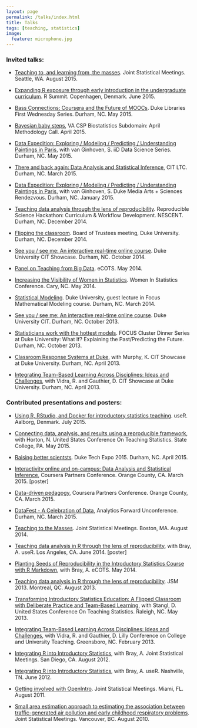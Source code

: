 ```yaml
---
layout: page
permalink: /talks/index.html
title: Talks
tags: [teaching, statistics]
image:
  feature: microphone.jpg
---
```


### Invited talks:

* [Teaching to, and learning from, the masses](https://www.dropbox.com/s/s5sp6ly5zsatlfd/jsm2015_teach_to_learn_from_masses.pdf?dl=0). Joint Statistical Meetings. Seattle, WA. August 2015.

* [Expanding R exposure through early introduction in the undergraduate curriculum](https://github.com/mine-cetinkaya-rundel/rsummit-2015). R Summit. Copenhagen, Denmark. June 2015.

* [Bass Connections: Coursera and the Future of MOOCs](https://www.dropbox.com/s/nsay66h8053nn02/library_firstwed_may15.pdf?dl=0). Duke Libraries First Wednesday Series. Durham, NC. May 2015.

* [Bayesian baby steps](https://bitly.com/bayesian_baby_steps), VA CSP Biostatistics Subdomain: April Methodology Call. April 2015.

* [Data Expedition: Exploring / Modeling / Predicting / Understanding Paintings in Paris](https://www.dropbox.com/s/q43654i6qap34ud/datascisem_dataexpedition_Apr15.pdf?dl=0), with van Ginhoven, S. iiD Data Science Series. Durham, NC. May 2015.

* [There and back again: Data Analysis and Statistical Inference](https://www.dropbox.com/s/uulfaob31yznz86/cit_ltc_march15.pdf?dl=0), CIT LTC. Durham, NC. March 2015.

* [Data Expedition: Exploring / Modeling / Predicting / Understanding Paintings in Paris](http://stat.duke.edu/~mc301/talks/ma+s_rendezvous_Jan2015.pdf), with van Ginhoven, S. Duke Media Arts + Sciences Rendezvous. Durham, NC. January 2015.

* [Teaching data analysis through the lens of reproducibility](http://stat.duke.edu/~mc301/talks/RSHack_2014.pdf). Reproducible Science Hackathon: Curriculum & Workflow Development. NESCENT. Durham, NC. December 2014.

* [Flipping the classroom](http://stat.duke.edu/~mc301/talks/flipped_classroom_BOT_Dec2014.pdf). Board of Trustees meeting, Duke University. Durham, NC. December 2014.

* [See you / see me: An interactive real-time online course](http://cit.duke.edu/showcase2014/files/2014/09/SeeUSeeMe_CITShowcase2014.pdf). Duke University CIT Showcase. Durham, NC. October 2014.

* [Panel on Teaching from Big Data](https://docs.google.com/presentation/d/1QOqOxNWxnKksarMunN3W-fJzfSu8-SbHY6nFNMbWcAY/edit?usp=sharing). eCOTS. May 2014.

* [Increasing the Visibility of Women in Statistics](http://stat.duke.edu/~mc301/talks/WiS2014_Wikipedia.pdf). Women In Statistics Conference. Cary, NC. May 2014.

* [Statistical Modeling](http://stat.duke.edu/~mc301/talks/StatModeling_FocusGuestLec.pdf). Duke University, guest lecture in Focus Mathematical Modeling course. Durham, NC. March 2014.

* [See you / see me: An interactive real-time online course](http://stat.duke.edu/~mc301/talks/SeeUSeeMe_CIT2013.pdf). Duke University CIT. Durham, NC. October 2013.

* [Statisticians work with the hottest models](http://stat.duke.edu/~mc301/talks/StatsModels_FOCUS2013.pdf). FOCUS Cluster Dinner Series at Duke University: What If? Explaining the Past/Predicting the Future. Durham, NC. October 2013.

* [Classroom Response Systems at Duke](http://stat.duke.edu/~mc301/talks/Clickers_CIT2013.pdf), with Murphy, K. CIT Showcase at Duke University. Durham, NC. April 2013.

* [Integrating Team-Based Learning Across Disciplines: Ideas and Challenges](http://stat.duke.edu/~mc301/talks/TBL_CIT2013.pdf), with Vidra, R. and Gauthier, D. CIT Showcase at Duke University. Durham, NC. April 2013.


### Contributed presentations and posters:

* [Using R, RStudio, and Docker for introductory statistics teaching](https://github.com/mine-cetinkaya-rundel/useR-2015). useR. Aalborg, Denmark. July 2015.

* [Connecting data, analysis, and results using a reproducible framework](https://bitly.com/reproduce_uscots15_slides), with Horton, N. United States Conference On Teaching Statistics. State College, PA. May 2015.

* [Raising better scientsts](https://bitly.com/reproduce_uscots15_slides). Duke Tech Expo 2015. Durham, NC. April 2015.

* [Interactivity online and on-campus: Data Analysis and Statistical Inference](https://www.dropbox.com/s/dc6wh1o60uwd54h/cpc2015_poster.pdf?dl=0), Coursera Partners Conference. Orange County, CA. March 2015. [poster]

* [Data-driven pedagogy](https://www.dropbox.com/s/xs1o66jdo4afnws/data_driven_mcr.pdf?dl=0), Coursera Partners Conference. Orange County, CA. March 2015.

* [DataFest - A Celebration of Data](https://www.dropbox.com/s/gen49e3c7eyoy4h/af2015_datafest.pdf?dl=0), Analytics Forward Unconference. Durham, NC. March 2015.

* [Teaching to the Masses](http://stat.duke.edu/~mc301/talks/TeachToMasses_JSM2014.pdf). Joint Statistical Meetings. Boston, MA. August 2014.

* [Teaching data analysis in R through the lens of reproducibility](http://stat.duke.edu/~mc301/posters/user2014_reproduce_poster.pdf), with Bray, A. useR. Los Angeles, CA. June 2014. [poster]

* [Planting Seeds of Reproducibility in the Introductory Statistics Course with R Markdown](https://docs.google.com/presentation/d/1kMRFmJaPEFGIi8QmIjPUx8mnn-W6HNv1Hsi0jIYL0oU/edit?usp=sharing), with Bray, A. eCOTS. May 2014.

* [Teaching data analysis in R through the lens of reproducibility](http://stat.duke.edu/~mc301/talks/Reproduce_JSM2013.pdf). JSM 2013. Montreal, QC. August 2013.

* [Transforming Introductory Statistics Education: A Flipped Classroom with Deliberate Practice and Team-Based Learning](http://stat.duke.edu/~mc301/talks/uscots2013.html), with Stangl, D. United States Conference On Teaching Statistics. Raleigh, NC. May 2013.

* [Integrating Team-Based Learning Across Disciplines: Ideas and Challenges](http://stat.duke.edu/~mc301/talks/TBL_Lilly2013.pdf), with Vidra, R. and Gauthier, D. Lilly Conference on College and University Teaching. Greensboro, NC. February 2013.

* [Integrating R into Introductory Statistics](http://stat.duke.edu/~mc301/talks/Integrate_R_JSM2012.pdf), with Bray, A. Joint Statistical Meetings. San Diego, CA. August 2012.

* [Integrating R into Introductory Statistics](http://stat.duke.edu/~mc301/talks/Integrate_R_useR2012.pdf), with Bray, A. useR. Nashville, TN. June 2012.

* [Getting involved with OpenIntro](http://stat.duke.edu/~mc301/talks/Get_Involved_JSM2011.pdf). Joint Statistical Meetings. Miami, FL. August 2011.

* [Small area estimation approach to estimating the association between traffic-generated air pollution and early childhood respiratory problems](http://stat.duke.edu/~mc301/talks/SAE_JSM2010.pdf). Joint Statistical Meetings. Vancouver, BC. August 2010.